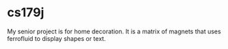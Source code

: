 # cs179j
My senior project is for home decoration. It is a matrix of magnets that uses ferrofluid to display shapes or text. 
